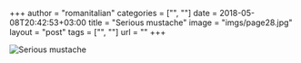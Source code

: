 +++
author = "romanitalian"
categories = ["", ""]
date = 2018-05-08T20:42:53+03:00
title = "Serious mustache"
image = "imgs/page28.jpg"
layout = "post"
tags = ["", ""]
url = ""
+++

<img src="/imgs/page28.jpg" alt="Serious mustache">